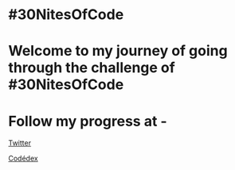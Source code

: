 # #30NitesOfCode
 
# Welcome to my journey of going through the challenge of #30NitesOfCode


# Follow my progress at -

<a href="https://x.com/zer0pse" target="_blank">Twitter</a>

<a href="https://www.codedex.io/@zeropse" target="_blank">Codédex</a>